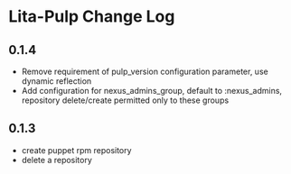 # Lita-Pulp Change Log

## 0.1.4
* Remove requirement of pulp_version configuration parameter, use dynamic reflection
* Add configuration for nexus_admins_group, default to :nexus_admins, repository delete/create permitted only to these groups

## 0.1.3
* create puppet rpm repository
* delete a repository

